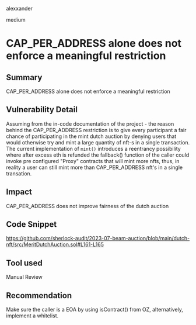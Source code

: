 alexxander

medium

# CAP_PER_ADDRESS alone does not enforce a meaningful restriction

## Summary
CAP_PER_ADDRESS alone does not enforce a meaningful restriction
## Vulnerability Detail
Assuming from the in-code documentation of the project - the reason behind the CAP_PER_ADDRESS restriction is to give every participant a fair chance of participating in the mint dutch auction by denying users that would otherwise try and mint a large quantity of nft-s in a single transaction. The current implementation of `mint()` introduces a reentrancy possibility where after excess eth is refunded the fallback() function of the caller could invoke pre configured "Proxy" contracts that will mint more nfts, thus, in reality a user can still mint more than CAP_PER_ADDRESS nft's in a single transation.  
## Impact
CAP_PER_ADDRESS does not improve fairness of the dutch auction
## Code Snippet
https://github.com/sherlock-audit/2023-07-beam-auction/blob/main/dutch-nft/src/MeritDutchAuction.sol#L161-L165
## Tool used

Manual Review

## Recommendation
Make sure the caller is a EOA by using isContract() from OZ, alternatively, implement a whitelist. 
